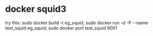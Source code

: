 docker squid3
============
try this:
sudo docker build -t eg_squid;
sudo docker run -d -P --name test_squid eg_squid;
sudo docker port test_squid 9001

